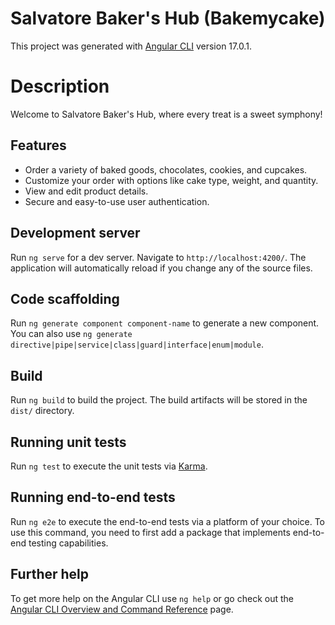 # Salvatore Baker's Hub (Bakemycake)

This project was generated with [Angular CLI](https://github.com/angular/angular-cli) version 17.0.1.

# Description
Welcome to Salvatore Baker's Hub, where every treat is a sweet symphony!

## Features
- Order a variety of baked goods, chocolates, cookies, and cupcakes.
- Customize your order with options like cake type, weight, and quantity.
- View and edit product details.
- Secure and easy-to-use user authentication.

## Development server

Run `ng serve` for a dev server. Navigate to `http://localhost:4200/`. The application will automatically reload if you change any of the source files.

## Code scaffolding

Run `ng generate component component-name` to generate a new component. You can also use `ng generate directive|pipe|service|class|guard|interface|enum|module`.

## Build

Run `ng build` to build the project. The build artifacts will be stored in the `dist/` directory.

## Running unit tests

Run `ng test` to execute the unit tests via [Karma](https://karma-runner.github.io).

## Running end-to-end tests

Run `ng e2e` to execute the end-to-end tests via a platform of your choice. To use this command, you need to first add a package that implements end-to-end testing capabilities.

## Further help

To get more help on the Angular CLI use `ng help` or go check out the [Angular CLI Overview and Command Reference](https://angular.io/cli) page.
